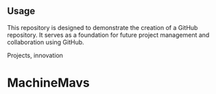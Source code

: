 ## Usage
This repository is designed to demonstrate the creation of a GitHub repository. It serves as a foundation for future project management and collaboration using GitHub.

Projects, innovation
# MachineMavs

